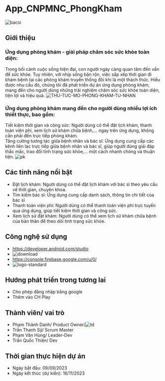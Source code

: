 # App_CNPMNC_PhongKham
![bacsi](https://github.com/VhungSIK/Nhom2_AppPhongKhamTuNhan_T5_Ca2/assets/146317191/8e5e486c-6281-4c62-b991-600c632e7d16)
## Giới thiệu
### Ứng dụng phòng khám - giải pháp chăm sóc sức khỏe toàn diện:
Trong bối cảnh cuộc sống hiện đại, con người ngày càng quan tâm đến vấn đề sức khỏe. Tuy nhiên, với nhịp sống bận rộn, việc 
sắp xếp thời gian đi khám bệnh tại các phòng khám truyền thống đôi khi là một thách thức. Hiểu được nhu cầu đó, chúng tôi 
đã phát triển dự án ứng dụng phòng khám, mang đến cho người dùng những trải nghiệm chăm sóc sức khỏe toàn diện, tiện lợi và hiệu quả.
![THU-TUC-MO-PHONG-KHAM-TU-NHAN](https://github.com/VhungSIK/Nhom2_AppPhongKhamTuNhan_T5_Ca2/assets/146317191/dbdfbc5e-c1b6-452b-9607-be6370afd7fc)
### Ứng dụng phòng khám mang đến cho người dùng nhiều lợi ích thiết thực, bao gồm:
Tiết kiệm thời gian và công sức: Người dùng có thể đặt lịch khám, thanh toán viện phí, xem lịch sử khám chữa bệnh,... 
ngay trên ứng dụng, không cần phải đến trực tiếp phòng khám.  
Tăng cường tương tác giữa bệnh nhân và bác sĩ: Ứng dụng cung cấp các kênh liên lạc trực tiếp giữa bệnh nhân và bác sĩ, 
giúp người dùng giải đáp thắc mắc, trao đổi tình trạng sức khỏe,... một cách nhanh chóng và thuận tiện.
![pk](https://github.com/VhungSIK/Nhom2_AppPhongKhamTuNhan_T5_Ca2/assets/146317191/dfb70f11-ca6c-4865-8b8c-36898e305f32)
## Các tính năng nổi bật
- Đặt lịch khám: Người dùng có thể đặt lịch khám với bác sĩ theo yêu cầu về thời gian, chuyên khoa.
- Tìm kiếm bác sĩ: Ứng dụng cung cấp danh sách, thông tin chi tiết của bác sĩ
- Thanh toán viện phí: Người dùng có thể thanh toán viện phí trực tuyến qua ứng dụng, giúp tiết kiệm thời gian và công sức.
- Xem lịch sử đặt khám: Người dùng có thể xem lịch sử khám chữa bệnh của bản thân để theo dõi tình trạng sức khỏe.
## Công nghệ sử dụng
- https://developer.android.com/studio
- ![download](https://github.com/VhungSIK/Nhom2_AppPhongKhamTuNhan_T5_Ca2/assets/146317191/5a2de244-06e6-43b3-bda7-3fdf91fc0f9d)
- https://console.firebase.google.com/u/0/
- ![logo-standard](https://github.com/VhungSIK/Nhom2_AppPhongKhamTuNhan_T5_Ca2/assets/146317191/d379871c-7ae1-4a46-9b73-ef265d5ecc96)
## Hướng phát triển trong tương lai
- Cho phép đăng nhập bằng google
- Thêm vào CH Play
## Thành viên/ vai trò
- Phạm Thành Danh/ Product Owner/![td](https://github.com/VhungSIK/Nhom2_AppPhongKhamTuNhan_T5_Ca2/assets/146317191/b7a69ee7-0842-42e3-8cb8-da476ea5c8ef)
- Trần Thanh Sỹ/ Scrum Master
- Phạm Văn Hùng/ Leader-Dev
- Trần Quốc Thiện/ Dev
## Thời gian thực hiện dự án
- Ngày bắt đầu: 09/09/2023
- Ngày kết thúc (dự kiến): 16/11/2023
